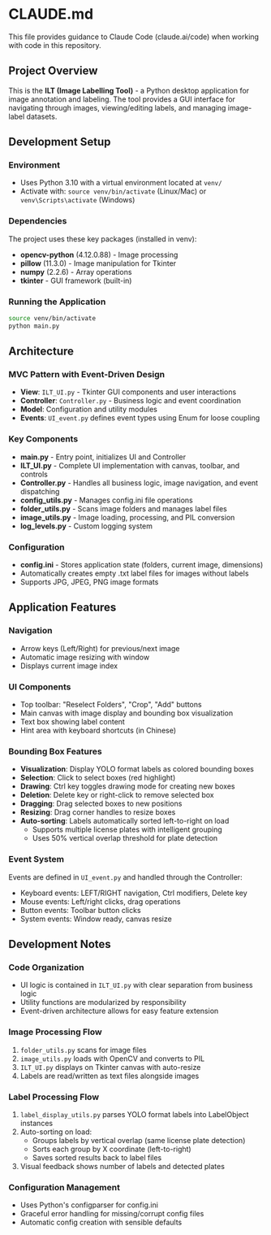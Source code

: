# CLAUDE.md

This file provides guidance to Claude Code (claude.ai/code) when working with code in this repository.

## Project Overview

This is the **ILT (Image Labelling Tool)** - a Python desktop application for image annotation and labeling. The tool provides a GUI interface for navigating through images, viewing/editing labels, and managing image-label datasets.

## Development Setup

### Environment
- Uses Python 3.10 with a virtual environment located at `venv/`
- Activate with: `source venv/bin/activate` (Linux/Mac) or `venv\Scripts\activate` (Windows)

### Dependencies
The project uses these key packages (installed in venv):
- **opencv-python** (4.12.0.88) - Image processing
- **pillow** (11.3.0) - Image manipulation for Tkinter
- **numpy** (2.2.6) - Array operations
- **tkinter** - GUI framework (built-in)

### Running the Application
```bash
source venv/bin/activate
python main.py
```

## Architecture

### MVC Pattern with Event-Driven Design
- **View**: `ILT_UI.py` - Tkinter GUI components and user interactions
- **Controller**: `Controller.py` - Business logic and event coordination
- **Model**: Configuration and utility modules
- **Events**: `UI_event.py` defines event types using Enum for loose coupling

### Key Components
- **main.py** - Entry point, initializes UI and Controller
- **ILT_UI.py** - Complete UI implementation with canvas, toolbar, and controls
- **Controller.py** - Handles all business logic, image navigation, and event dispatching
- **config_utils.py** - Manages config.ini file operations
- **folder_utils.py** - Scans image folders and manages label files
- **image_utils.py** - Image loading, processing, and PIL conversion
- **log_levels.py** - Custom logging system

### Configuration
- **config.ini** - Stores application state (folders, current image, dimensions)
- Automatically creates empty .txt label files for images without labels
- Supports JPG, JPEG, PNG image formats

## Application Features

### Navigation
- Arrow keys (Left/Right) for previous/next image
- Automatic image resizing with window
- Displays current image index

### UI Components
- Top toolbar: "Reselect Folders", "Crop", "Add" buttons
- Main canvas with image display and bounding box visualization
- Text box showing label content
- Hint area with keyboard shortcuts (in Chinese)

### Bounding Box Features
- **Visualization**: Display YOLO format labels as colored bounding boxes
- **Selection**: Click to select boxes (red highlight)
- **Drawing**: Ctrl key toggles drawing mode for creating new boxes
- **Deletion**: Delete key or right-click to remove selected box
- **Dragging**: Drag selected boxes to new positions
- **Resizing**: Drag corner handles to resize boxes
- **Auto-sorting**: Labels automatically sorted left-to-right on load
  - Supports multiple license plates with intelligent grouping
  - Uses 50% vertical overlap threshold for plate detection

### Event System
Events are defined in `UI_event.py` and handled through the Controller:
- Keyboard events: LEFT/RIGHT navigation, Ctrl modifiers, Delete key
- Mouse events: Left/right clicks, drag operations
- Button events: Toolbar button clicks
- System events: Window ready, canvas resize

## Development Notes

### Code Organization
- UI logic is contained in `ILT_UI.py` with clear separation from business logic
- Utility functions are modularized by responsibility
- Event-driven architecture allows for easy feature extension

### Image Processing Flow
1. `folder_utils.py` scans for image files
2. `image_utils.py` loads with OpenCV and converts to PIL
3. `ILT_UI.py` displays on Tkinter canvas with auto-resize
4. Labels are read/written as text files alongside images

### Label Processing Flow
1. `label_display_utils.py` parses YOLO format labels into LabelObject instances
2. Auto-sorting on load:
   - Groups labels by vertical overlap (same license plate detection)
   - Sorts each group by X coordinate (left-to-right)
   - Saves sorted results back to label files
3. Visual feedback shows number of labels and detected plates

### Configuration Management
- Uses Python's configparser for config.ini
- Graceful error handling for missing/corrupt config files
- Automatic config creation with sensible defaults